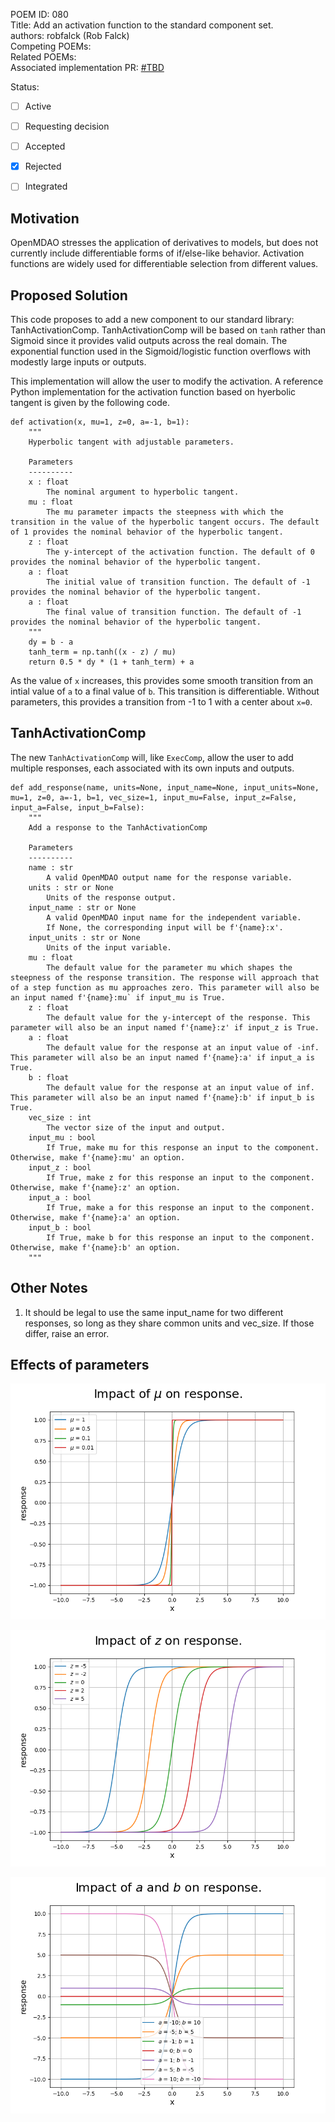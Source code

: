 POEM ID: 080  
Title: Add an activation function to the standard component set.  
authors: robfalck (Rob Falck)  
Competing POEMs:  
Related POEMs:  
Associated implementation PR: [#TBD](https://github.com/OpenMDAO/OpenMDAO/pulls)  

Status:

- [ ] Active
- [ ] Requesting decision
- [ ] Accepted
- [x] Rejected
- [ ] Integrated


## Motivation

OpenMDAO stresses the application of derivatives to models, but does not currently include differentiable forms of if/else-like behavior.
Activation functions are widely used for differentiable selection from different values.

## Proposed Solution

This code proposes to add a new component to our standard library: TanhActivationComp. TanhActivationComp will be based on `tanh` rather than Sigmoid since it provides valid outputs across the real domain. The exponential function used in the Sigmoid/logistic function overflows with modestly large inputs or outputs.

This implementation will allow the user to modify the activation.
A reference Python implementation for the activation function based on hyerbolic tangent is given by the following code.

```
def activation(x, mu=1, z=0, a=-1, b=1):
    """
    Hyperbolic tangent with adjustable parameters.

    Parameters
    ----------
    x : float
        The nominal argument to hyperbolic tangent.
    mu : float
        The mu parameter impacts the steepness with which the transition in the value of the hyperbolic tangent occurs. The default of 1 provides the nominal behavior of the hyperbolic tangent.
    z : float
        The y-intercept of the activation function. The default of 0 provides the nominal behavior of the hyperbolic tangent.
    a : float
        The initial value of transition function. The default of -1 provides the nominal behavior of the hyperbolic tangent.
    a : float
        The final value of transition function. The default of -1 provides the nominal behavior of the hyperbolic tangent.
    """
    dy = b - a
    tanh_term = np.tanh((x - z) / mu)
    return 0.5 * dy * (1 + tanh_term) + a
```

As the value of `x` increases, this provides some smooth transition from an intial value of `a` to a final value of `b`. This transition is differentiable. Without parameters, this provides a transition from -1 to 1 with a center about `x=0`.

## TanhActivationComp

The new `TanhActivationComp` will, like `ExecComp`, allow the user to add multiple responses, each associated with its own inputs and outputs.

```
def add_response(name, units=None, input_name=None, input_units=None, mu=1, z=0, a=-1, b=1, vec_size=1, input_mu=False, input_z=False, input_a=False, input_b=False):
    """
    Add a response to the TanhActivationComp

    Parameters
    ----------
    name : str
        A valid OpenMDAO output name for the response variable.
    units : str or None
        Units of the response output.
    input_name : str or None
        A valid OpenMDAO input name for the independent variable.
        If None, the corresponding input will be f'{name}:x'.
    input_units : str or None
        Units of the input variable.
    mu : float
        The default value for the parameter mu which shapes the steepness of the response transition. The response will approach that of a step function as mu approaches zero. This parameter will also be an input named f'{name}:mu` if input_mu is True.
    z : float
        The default value for the y-intercept of the response. This parameter will also be an input named f'{name}:z' if input_z is True.
    a : float
        The default value for the response at an input value of -inf. This parameter will also be an input named f'{name}:a' if input_a is True.
    b : float
        The default value for the response at an input value of inf. This parameter will also be an input named f'{name}:b' if input_b is True.
    vec_size : int
        The vector size of the input and output.
    input_mu : bool
        If True, make mu for this response an input to the component. Otherwise, make f'{name}:mu' an option.
    input_z : bool
        If True, make z for this response an input to the component. Otherwise, make f'{name}:z' an option.
    input_a : bool
        If True, make a for this response an input to the component. Otherwise, make f'{name}:a' an option.
    input_b : bool
        If True, make b for this response an input to the component. Otherwise, make f'{name}:b' an option.
    """
```

## Other Notes

1. It should be legal to use the same input_name for two different responses, so long as they share common units and vec_size. If those differ, raise an error.

## Effects of parameters

![Impact of $\mu$](POEM_080/tanh_mu_impact.png)


![Impact of $z$](POEM_080/tanh_z_impact.png)


![Impact of $a$ and $b$](POEM_080/tanh_ab_impact.png)
